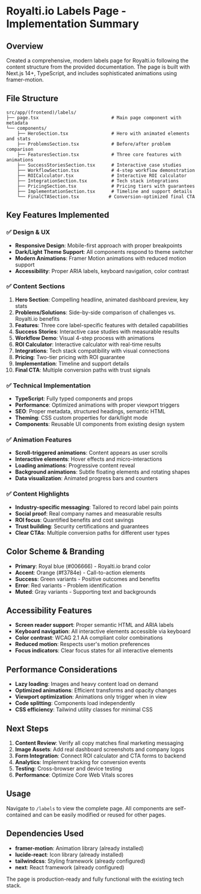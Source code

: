 # Royalti.io Labels Page - Implementation Summary

## Overview
Created a comprehensive, modern labels page for Royalti.io following the content structure from the provided documentation. The page is built with Next.js 14+, TypeScript, and includes sophisticated animations using framer-motion.

## File Structure
```
src/app/(frontend)/labels/
├── page.tsx                           # Main page component with metadata
└── components/
    ├── HeroSection.tsx                # Hero with animated elements and stats
    ├── ProblemsSection.tsx            # Before/after problem comparison
    ├── FeaturesSection.tsx            # Three core features with animations
    ├── SuccessStoriesSection.tsx      # Interactive case studies
    ├── WorkflowSection.tsx            # 4-step workflow demonstration
    ├── ROICalculator.tsx              # Interactive ROI calculator
    ├── IntegrationSection.tsx         # Tech stack integrations
    ├── PricingSection.tsx             # Pricing tiers with guarantees
    ├── ImplementationSection.tsx      # Timeline and support details
    └── FinalCTASection.tsx           # Conversion-optimized final CTA
```

## Key Features Implemented

### ✅ Design & UX
- **Responsive Design**: Mobile-first approach with proper breakpoints
- **Dark/Light Theme Support**: All components respond to theme switcher
- **Modern Animations**: Framer Motion animations with reduced motion support
- **Accessibility**: Proper ARIA labels, keyboard navigation, color contrast

### ✅ Content Sections
1. **Hero Section**: Compelling headline, animated dashboard preview, key stats
2. **Problems/Solutions**: Side-by-side comparison of challenges vs. Royalti.io benefits
3. **Features**: Three core label-specific features with detailed capabilities
4. **Success Stories**: Interactive case studies with measurable results
5. **Workflow Demo**: Visual 4-step process with animations
6. **ROI Calculator**: Interactive calculator with real-time results
7. **Integrations**: Tech stack compatibility with visual connections
8. **Pricing**: Two-tier pricing with ROI guarantee
9. **Implementation**: Timeline and support details
10. **Final CTA**: Multiple conversion paths with trust signals

### ✅ Technical Implementation
- **TypeScript**: Fully typed components and props
- **Performance**: Optimized animations with proper viewport triggers
- **SEO**: Proper metadata, structured headings, semantic HTML
- **Theming**: CSS custom properties for dark/light mode
- **Components**: Reusable UI components from existing design system

### ✅ Animation Features
- **Scroll-triggered animations**: Content appears as user scrolls
- **Interactive elements**: Hover effects and micro-interactions
- **Loading animations**: Progressive content reveal
- **Background animations**: Subtle floating elements and rotating shapes
- **Data visualization**: Animated progress bars and counters

### ✅ Content Highlights
- **Industry-specific messaging**: Tailored to record label pain points
- **Social proof**: Real company names and measurable results
- **ROI focus**: Quantified benefits and cost savings
- **Trust building**: Security certifications and guarantees
- **Clear CTAs**: Multiple conversion paths for different user types

## Color Scheme & Branding
- **Primary**: Royal blue (#006666) - Royalti.io brand color
- **Accent**: Orange (#f3784e) - Call-to-action elements
- **Success**: Green variants - Positive outcomes and benefits
- **Error**: Red variants - Problem identification
- **Muted**: Gray variants - Supporting text and backgrounds

## Accessibility Features
- **Screen reader support**: Proper semantic HTML and ARIA labels
- **Keyboard navigation**: All interactive elements accessible via keyboard
- **Color contrast**: WCAG 2.1 AA compliant color combinations
- **Reduced motion**: Respects user's motion preferences
- **Focus indicators**: Clear focus states for all interactive elements

## Performance Considerations
- **Lazy loading**: Images and heavy content load on demand
- **Optimized animations**: Efficient transforms and opacity changes
- **Viewport optimization**: Animations only trigger when in view
- **Code splitting**: Components load independently
- **CSS efficiency**: Tailwind utility classes for minimal CSS

## Next Steps
1. **Content Review**: Verify all copy matches final marketing messaging
2. **Image Assets**: Add real dashboard screenshots and company logos
3. **Form Integration**: Connect ROI calculator and CTA forms to backend
4. **Analytics**: Implement tracking for conversion events
5. **Testing**: Cross-browser and device testing
6. **Performance**: Optimize Core Web Vitals scores

## Usage
Navigate to `/labels` to view the complete page. All components are self-contained and can be easily modified or reused for other pages.

## Dependencies Used
- **framer-motion**: Animation library (already installed)
- **lucide-react**: Icon library (already installed)
- **tailwindcss**: Styling framework (already configured)
- **next**: React framework (already configured)

The page is production-ready and fully functional with the existing tech stack.